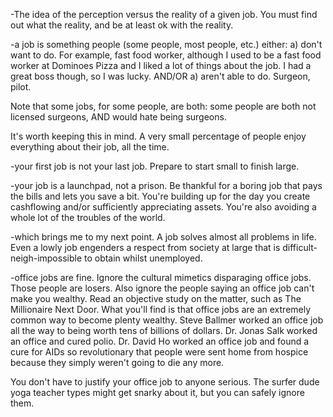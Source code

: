-The idea of the perception versus the reality of a given job.
You must find out what the reality, and be at least ok with the reality.

-a job is something people (some people, most people, etc.) either:
a) don't want to do.
For example, fast food worker, although I used to be a fast food worker at Dominoes Pizza and I liked a lot of things about the job.
I had a great boss though, so I was lucky.
AND/OR
a) aren't able to do.
Surgeon, pilot.

Note that some jobs, for some people, are both: some people are both not licensed surgeons, AND would hate being surgeons.

It's worth keeping this in mind. A very small percentage of people enjoy everything about their job, all the time.

-your first job is not your last job. Prepare to start small to finish large.

-your job is a launchpad, not a prison. Be thankful for a boring job that pays the bills and lets you save a bit.
You're building up for the day you create cashflowing and/or sufficiently appreciating assets.
You're also avoiding a whole lot of the troubles of the world.

-which brings me to my next point. A job solves almost all problems in life.
Even a lowly job engenders a respect from society at large that is difficult-neigh-impossible to obtain whilst unemployed.

-office jobs are fine. Ignore the cultural mimetics disparaging office jobs. Those people are losers.
Also ignore the people saying an office job can't make you wealthy.
Read an objective study on the matter, such as The Millionaire Next Door.
What you'll find is that office jobs are an extremely common way to become plenty wealthy.
Steve Ballmer worked an office job all the way to being worth tens of billions of dollars.
Dr. Jonas Salk worked an office and cured polio.
Dr. David Ho worked an office job and found a cure for AIDs so revolutionary that people were sent home from hospice because they simply weren't going to die any more.

You don't have to justify your office job to anyone serious.
The surfer dude yoga teacher types might get snarky about it, but you can safely ignore them.
